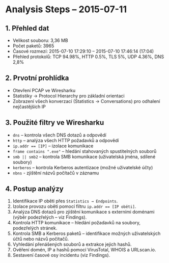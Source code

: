 # Analysis Steps – 2015-07-11

## 1. Přehled dat
- Velikost souboru: 3,36 MB
- Počet paketů: 3965
- Časové rozmezí: 2015-07-10 17:29:10 – 2015-07-10 17:46:14 (17:04)
- Přehled protokolů: TCP 94.98%, HTTP 0.5%, TLS 5%, UDP 4.36%, DNS 2,8%

## 2. Prvotní prohlídka
- Otevření PCAP ve Wiresharku
- Statistiky → Protocol Hierarchy pro základní orientaci
- Zobrazení všech konverzací (Statistics → Conversations) pro odhalení nejčastějších IP

## 3. Použité filtry ve Wiresharku
- `dns` – kontrola všech DNS dotazů a odpovědí
- `http` – analýza všech HTTP požadavků a odpovědí
- `ip.addr == [IP]` – izolace komunikace
- `frame contains ".exe"` – hledání stahovaných spustitelných souborů
- `smb || smb2` – kontrola SMB komunikace (uživatelská jména, sdílené soubory)
- `kerberos` – kontrola Kerberos autentizace (možné uživatelské účty)
- `nbns` - zjištění názvů počítačů v záznamu

## 4. Postup analýzy
1. Identifikace IP oběti přes `Statistics → Endpoints`.
2. Izolace provozu oběti pomocí filtru `ip.addr == [IP oběti]`.
3. Analýza DNS dotazů pro zjištění komunikace s externími doménami (výběr podezřelých – viz Findings).
4. Kontrola HTTP komunikace – hledání požadavků na soubory, podezřelých stránek.
5. Kontrola SMB a Kerberos paketů – identifikace možných uživatelských účtů nebo názvů počítačů.
6. Vyhledání přenášených souborů a extrakce jejich hashů.
7. Ověření domén, IP a hashů pomocí VirusTotal, WHOIS a URLscan.io.
8. Sestavení časové osy incidentu (viz Findings).

